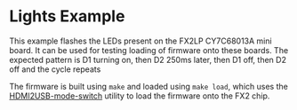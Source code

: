 # Lights Example
This example flashes the LEDs present on the FX2LP CY7C68013A mini board. It
can be used for testing loading of firmware onto these boards. The expected
pattern is D1 turning on, then D2 250ms later, then D1 off, then D2 off and the
cycle repeats

The firmware is built using `make` and loaded using `make load`, which uses the
[HDMI2USB-mode-switch](https://github.com/timvideos/HDMI2USB-mode-switch)
utility to load the firmware onto the FX2 chip.
